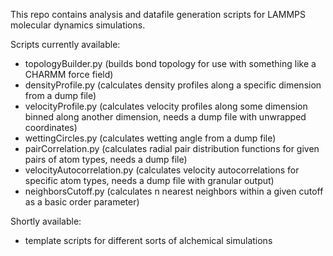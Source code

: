 This repo contains analysis and datafile generation scripts for LAMMPS molecular dynamics simulations.

Scripts currently available:
- topologyBuilder.py (builds bond topology for use with something like a CHARMM force field)
- densityProfile.py (calculates density profiles along a specific dimension from a dump file)
- velocityProfile.py (calculates velocity profiles along some dimension binned along another dimension, needs a dump file with unwrapped coordinates)
- wettingCircles.py (calculates wetting angle from a dump file)
- pairCorrelation.py (calculates radial pair distribution functions for given pairs of atom types, needs a dump file)
- velocityAutocorrelation.py (calculates velocity autocorrelations for specific atom types, needs a dump file with granular output)
- neighborsCutoff.py (calculates n nearest neighbors within a given cutoff as a basic order parameter)

Shortly available:
- template scripts for different sorts of alchemical simulations
 
